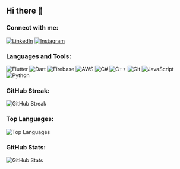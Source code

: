 ## Hi there 👋

<!--
**hassan12-code/hassan12-code** is a ✨ _special_ ✨ repository because its `README.md` (this file) appears on your GitHub profile.

Here are some ideas to get you started:

- 🔭 I’m currently working on ...
- 🌱 I’m currently learning ...
- 👯 I’m looking to collaborate on ...
- 🤔 I’m looking for help with ...
- 💬 Ask me about ...
- 📫 How to reach me: ...
- 😄 Pronouns: ...
- ⚡ Fun fact: ...
-->

### Connect with me:
[![LinkedIn](https://img.shields.io/badge/LinkedIn-blue?style=for-the-badge&logo=linkedin)]([https://www.linkedin.com/in/yourprofile](https://www.linkedin.com/in/hassan-ahmad-flutter-developer/))
[![Instagram](https://img.shields.io/badge/Instagram-red?style=for-the-badge&logo=instagram)](https://www.instagram.com/hustlerhassan/)


### Languages and Tools:
![Flutter](https://img.shields.io/badge/Flutter-02569B?style=for-the-badge&logo=flutter&logoColor=white)
![Dart](https://img.shields.io/badge/Dart-0175C2?style=for-the-badge&logo=dart&logoColor=white)
![Firebase](https://img.shields.io/badge/Firebase-FFCA28?style=for-the-badge&logo=firebase&logoColor=black)
![AWS](https://img.shields.io/badge/AWS-232F3E?style=for-the-badge&logo=amazon-aws&logoColor=white)
![C#](https://img.shields.io/badge/C%23-239120?style=for-the-badge&logo=c-sharp&logoColor=white)
![C++](https://img.shields.io/badge/C++-00599C?style=for-the-badge&logo=c%2B%2B&logoColor=white)
![Git](https://img.shields.io/badge/Git-F05032?style=for-the-badge&logo=git&logoColor=white)
![JavaScript](https://img.shields.io/badge/JavaScript-F7DF1E?style=for-the-badge&logo=javascript&logoColor=black)
![Python](https://img.shields.io/badge/Python-3776AB?style=for-the-badge&logo=python&logoColor=white)

### GitHub Streak:
![GitHub Streak](https://github-readme-streak-stats.herokuapp.com/?user=hassan12-code&theme=radical)

### Top Languages:
![Top Languages](https://github-readme-stats.vercel.app/api/top-langs/?username=hassan12-code&layout=compact&theme=radical)

### GitHub Stats:
![GitHub Stats](https://github-readme-stats.vercel.app/api?username=hassan12-code&show_icons=true&theme=radical&count_private=true&include_all_commits=true&v=1)



